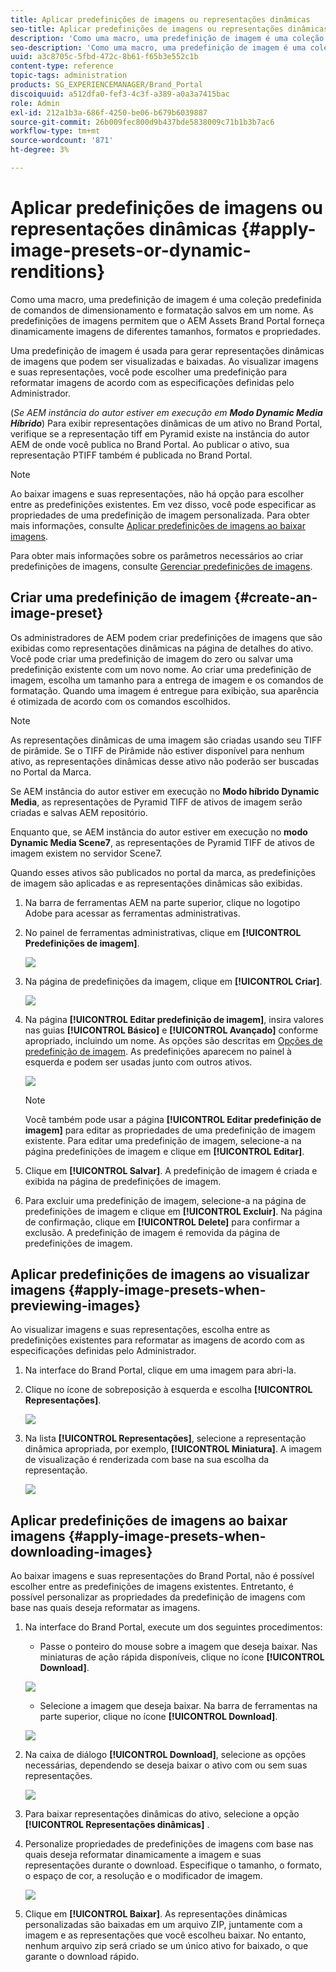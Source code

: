 ```yaml
---
title: Aplicar predefinições de imagens ou representações dinâmicas
seo-title: Aplicar predefinições de imagens ou representações dinâmicas
description: 'Como uma macro, uma predefinição de imagem é uma coleção predefinida de comandos de dimensionamento e formatação salvos em um nome. As predefinições de imagens permitem que o AEM Assets Brand Portal forneça dinamicamente imagens de diferentes tamanhos, formatos e propriedades. '
seo-description: 'Como uma macro, uma predefinição de imagem é uma coleção predefinida de comandos de dimensionamento e formatação salvos em um nome. As predefinições de imagens permitem que o AEM Assets Brand Portal forneça dinamicamente imagens de diferentes tamanhos, formatos e propriedades. '
uuid: a3c8705c-5fbd-472c-8b61-f65b3e552c1b
content-type: reference
topic-tags: administration
products: SG_EXPERIENCEMANAGER/Brand_Portal
discoiquuid: a512dfa0-fef3-4c3f-a389-a0a3a7415bac
role: Admin
exl-id: 212a1b3a-686f-4250-be06-b679b6039887
source-git-commit: 26b009fec800d9b437bde5838009c71b1b3b7ac6
workflow-type: tm+mt
source-wordcount: '871'
ht-degree: 3%

---
```


# Aplicar predefinições de imagens ou representações dinâmicas {#apply-image-presets-or-dynamic-renditions}

Como uma macro, uma predefinição de imagem é uma coleção predefinida de comandos de dimensionamento e formatação salvos em um nome. As predefinições de imagens permitem que o AEM Assets Brand Portal forneça dinamicamente imagens de diferentes tamanhos, formatos e propriedades.

Uma predefinição de imagem é usada para gerar representações dinâmicas de imagens que podem ser visualizadas e baixadas. Ao visualizar imagens e suas representações, você pode escolher uma predefinição para reformatar imagens de acordo com as especificações definidas pelo Administrador.

(*Se AEM instância do autor estiver em execução em **Modo Dynamic Media Híbrido***) Para exibir representações dinâmicas de um ativo no Brand Portal, verifique se a representação tiff em Pyramid existe na instância do autor AEM de onde você publica no Brand Portal. Ao publicar o ativo, sua representação PTIFF também é publicada no Brand Portal.

>[!NOTE]
>
>Ao baixar imagens e suas representações, não há opção para escolher entre as predefinições existentes. Em vez disso, você pode especificar as propriedades de uma predefinição de imagem personalizada. Para obter mais informações, consulte [Aplicar predefinições de imagens ao baixar imagens](../using/brand-portal-image-presets.md#main-pars-text-1403412644).


Para obter mais informações sobre os parâmetros necessários ao criar predefinições de imagens, consulte [Gerenciar predefinições de imagens](https://docs.adobe.com/docs/en/AEM/6-0/administer/integration/dynamic-media/image-presets.html).

## Criar uma predefinição de imagem {#create-an-image-preset}

Os administradores de AEM podem criar predefinições de imagens que são exibidas como representações dinâmicas na página de detalhes do ativo. Você pode criar uma predefinição de imagem do zero ou salvar uma predefinição existente com um novo nome. Ao criar uma predefinição de imagem, escolha um tamanho para a entrega de imagem e os comandos de formatação. Quando uma imagem é entregue para exibição, sua aparência é otimizada de acordo com os comandos escolhidos.

>[!NOTE]
>
>As representações dinâmicas de uma imagem são criadas usando seu TIFF de pirâmide. Se o TIFF de Pirâmide não estiver disponível para nenhum ativo, as representações dinâmicas desse ativo não poderão ser buscadas no Portal da Marca.
>
>Se AEM instância do autor estiver em execução no **Modo híbrido Dynamic Media**, as representações de Pyramid TIFF de ativos de imagem serão criadas e salvas AEM repositório.
>
>Enquanto que, se AEM instância do autor estiver em execução no **modo Dynamic Media Scene7**, as representações de Pyramid TIFF de ativos de imagem existem no servidor Scene7.
>
>Quando esses ativos são publicados no portal da marca, as predefinições de imagem são aplicadas e as representações dinâmicas são exibidas.


1. Na barra de ferramentas AEM na parte superior, clique no logotipo Adobe para acessar as ferramentas administrativas.

1. No painel de ferramentas administrativas, clique em **[!UICONTROL Predefinições de imagem]**.

   ![](assets/admin-tools-panel-4.png)

1. Na página de predefinições da imagem, clique em **[!UICONTROL Criar]**.

   ![](assets/image_preset_homepage.png)

1. Na página **[!UICONTROL Editar predefinição de imagem]**, insira valores nas guias **[!UICONTROL Básico]** e **[!UICONTROL Avançado]** conforme apropriado, incluindo um nome. As opções são descritas em [Opções de predefinição de imagem](https://docs.adobe.com/docs/en/AEM/6-0/administer/integration/dynamic-media/image-presets.html#Image%20preset%20options). As predefinições aparecem no painel à esquerda e podem ser usadas junto com outros ativos.

   ![](assets/image_preset_create.png)

   >[!NOTE]
   >
   >Você também pode usar a página **[!UICONTROL Editar predefinição de imagem]** para editar as propriedades de uma predefinição de imagem existente. Para editar uma predefinição de imagem, selecione-a na página predefinições de imagem e clique em **[!UICONTROL Editar]**.

1. Clique em **[!UICONTROL Salvar]**. A predefinição de imagem é criada e exibida na página de predefinições de imagem.
1. Para excluir uma predefinição de imagem, selecione-a na página de predefinições de imagem e clique em **[!UICONTROL Excluir]**. Na página de confirmação, clique em **[!UICONTROL Delete]** para confirmar a exclusão. A predefinição de imagem é removida da página de predefinições de imagem.

## Aplicar predefinições de imagens ao visualizar imagens  {#apply-image-presets-when-previewing-images}

Ao visualizar imagens e suas representações, escolha entre as predefinições existentes para reformatar as imagens de acordo com as especificações definidas pelo Administrador.

1. Na interface do Brand Portal, clique em uma imagem para abri-la.
1. Clique no ícone de sobreposição à esquerda e escolha **[!UICONTROL Representações]**.

   ![](assets/image-preset-previewrenditions.png)

1. Na lista **[!UICONTROL Representações]**, selecione a representação dinâmica apropriada, por exemplo, **[!UICONTROL Miniatura]**. A imagem de visualização é renderizada com base na sua escolha da representação.

   ![](assets/image-preset-previewrenditionthumbnail.png)

## Aplicar predefinições de imagens ao baixar imagens {#apply-image-presets-when-downloading-images}

Ao baixar imagens e suas representações do Brand Portal, não é possível escolher entre as predefinições de imagens existentes. Entretanto, é possível personalizar as propriedades da predefinição de imagens com base nas quais deseja reformatar as imagens.

1. Na interface do Brand Portal, execute um dos seguintes procedimentos:

   * Passe o ponteiro do mouse sobre a imagem que deseja baixar. Nas miniaturas de ação rápida disponíveis, clique no ícone **[!UICONTROL Download]**.

   ![](assets/downloadsingleasset.png)

   * Selecione a imagem que deseja baixar. Na barra de ferramentas na parte superior, clique no ícone **[!UICONTROL Download]**.

   ![](assets/downloadassets.png)

1. Na caixa de diálogo **[!UICONTROL Download]**, selecione as opções necessárias, dependendo se deseja baixar o ativo com ou sem suas representações.

   ![](assets/donload-assets-dialog.png)

1. Para baixar representações dinâmicas do ativo, selecione a opção **[!UICONTROL Representações dinâmicas]** .
1. Personalize propriedades de predefinições de imagens com base nas quais deseja reformatar dinamicamente a imagem e suas representações durante o download. Especifique o tamanho, o formato, o espaço de cor, a resolução e o modificador de imagem.

   ![](assets/dynamicrenditions.png)

1. Clique em **[!UICONTROL Baixar]**. As representações dinâmicas personalizadas são baixadas em um arquivo ZIP, juntamente com a imagem e as representações que você escolheu baixar. No entanto, nenhum arquivo zip será criado se um único ativo for baixado, o que garante o download rápido.
